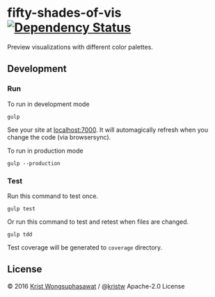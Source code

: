 # fifty-shades-of-vis [![Dependency Status][daviddm-image]][daviddm-url]

Preview visualizations with different color palettes.

## Development

### Run

To run in development mode

```
gulp
```

See your site at [localhost:7000](http://localhost:7000). It will automagically refresh when you change the code (via browsersync).

To run in production mode

```
gulp --production
```

### Test

Run this command to test once.

```
gulp test
```

Or run this command to test and retest when files are changed.

```
gulp tdd
```

Test coverage will be generated to ```coverage``` directory.

## License

© 2016 [Krist Wongsuphasawat](http://kristw.yellowpigz.com) / @[kristw](https://twitter.com/kristw) Apache-2.0 License

[daviddm-image]: https://david-dm.org/kristw/fifty-shades-of-vis.svg?theme=shields.io
[daviddm-url]: https://david-dm.org/kristw/fifty-shades-of-vis